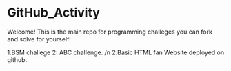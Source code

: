 # GitHub_Activity

Welcome! This is the main repo for programming challeges you can fork and solve for yourself!

1.BSM challege 2: ABC challenge. /n
2.Basic HTML fan Website deployed on github.
